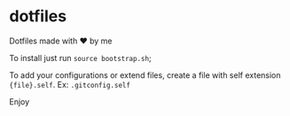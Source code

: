 dotfiles
========

Dotfiles made with :heart: by me

To install just run `source bootstrap.sh`;

To add your configurations or extend files, create a file with self extension `{file}.self`.
Ex: `.gitconfig.self`

Enjoy
